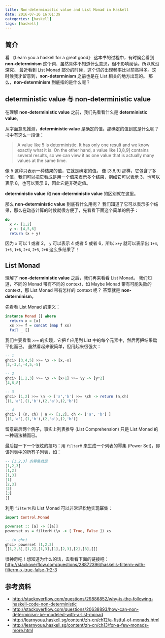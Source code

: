 ```yaml
---
title: Non-deterministic value and List Monad in Haskell
date: 2016-07-16 16:01:39
categories: [haskell]
tags: [haskell]
---
```


## 简介

看 《Learn you a haskell for a great good》 这本书的过程中，有时候会看到 **non-determinism** 这个词，虽然具体不知道什么意思，但不影响阅读，所以就没深究。
最近看到 List Monad 部分的时候，这个词的出现频率比以前高得多。这时候我才留意到，**non-determinism** 之前也是在 List 相关的地方出现的。
那么，**non-determinism** 到底指的是什么呢？


## deterministic value 与 non-deterministic value

在理解 **non-deterministic value** 之前，我们先看看什么是 **deterministic value**。

从字面意思推测，**deterministic value** 是确定的值，那确定的值到底是什么呢？书中有这么一段话：

> A value like 5 is deterministic. It has only one result and we know exactly what it is. On the other hand, a value like [3,8,9] contains several results, so we can view it as one value that is actually many values at the same time.

像 5 这种只表示一种结果的值，它就是确定的值。
像 [3,8,9] 那样，它包含了多个值，我们可以把它看成是用一个值来表示多个结果，例如它可以表示 3，也可以表示 8，也可以表示 9，因此它是非确定值。

**deterministic value** 和 **non-deterministic value** 的区别就在这里。

那么 **non-deterministic value** 到底有什么用呢？
我们知道了它可以表示多个结果，那么在动态计算的时候就很方便了，先看看下面这个简单的例子：

```hs
do
  x <- [1,2]
  y <- [4,5,6]
  return (x + y)
```

因为 `x` 可以 1 或者 2， `y` 可以表示 4 或者 5 或者 6，所以 `x+y` 就可以表示出 `1+4`, `1+5`, `1+6`, `2+4`, `2+5`, `2+6` 这么多结果了！


## List Monad

理解了 **non-deterministic value** 之后，我们再来看看 List Monad。
我们知道，不同的 Monad 带有不同的 context，如 Maybe Monad 带有可能失败的 context，那 List Monad 带有怎样的 context 呢？
答案就是 **non-determinism**。

先看看 List Monad 的定义：

```hs
instance Monad [] where
  return x = [x]
  xs >>= f = concat (map f xs)
  fail _ []
```

我们主要看看 `>>=` 的实现，它把 f 应用到 List 中的每个元素中，然后再把结果扁平化而已。
虽然看起来很简单，但用起来很强大：

```hs
-- 1
ghci> [3,4,5] >>= \x -> [x,-x]  
[3,-3,4,-4,5,-5]

-- 2
ghci> [1,2,3] >>= \x -> [x+1] >>= \y -> [y*2]
[4,6,8]

-- 3
ghci> [1,2] >>= \n -> ['a','b'] >>= \ch -> return (n,ch)
[(1,'a'),(1,'b'),(2,'a'),(2,'b')]

-- 4
ghci> [ (n, ch) | n <- [1,2], ch <- ['a', 'b'] ]
[(1,'a'),(1,'b'),(2,'a'),(2,'b')]
```

留意最后两个例子，事实上列表推导 (List Comprehension) 只是 List Monad 的一种语法糖而已。

最后提一下一个很炫的技巧：用 `filterM` 来生成一个列表的幂集 (Power Set)，即该列表中的所有子列表，如：

```hs
-- [1,2,3] 的幂集就是
[1,2,3]  
[1,2]  
[1,3]  
[1]  
[2,3]  
[2]  
[3]  
[]
```

利用 `filterM` 和 List Monad 可以非常轻松地实现幂集：

```hs
import Control.Monad

powerset :: [a] -> [[a]]
powerset xs = filterM (\x -> [ True, False ]) xs

-- in ghci
ghci> powerset [1,2,3]
[[1,2,3],[1,2],[1,3],[1],[2,3],[2],[3],[]]
```

很神奇吧！想知道为什么的话，去看看下面的链接吧：
http://stackoverflow.com/questions/28872396/haskells-filterm-with-filterm-x-true-false-1-2-3 


## 参考资料

- http://stackoverflow.com/questions/29886852/why-is-the-following-haskell-code-non-deterministic
- http://stackoverflow.com/questions/20638893/how-can-non-determinism-be-modeled-with-a-list-monad
- http://learnyoua.haskell.sg/content/zh-cn/ch12/a-fistful-of-monads.html
- http://learnyoua.haskell.sg/content/zh-cn/ch13/for-a-few-monads-more.html

